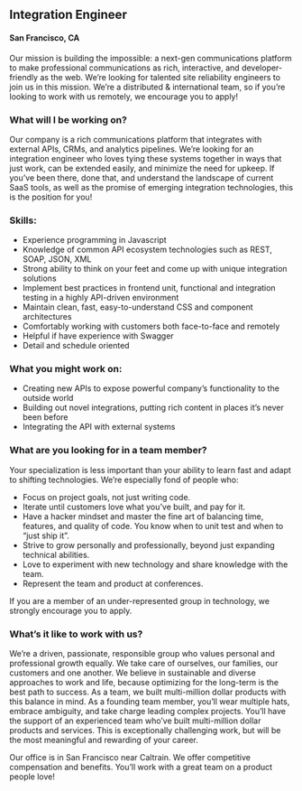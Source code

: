 ## Integration Engineer
#### San Francisco, CA

Our mission is building the impossible: a next-gen communications platform to make professional communications as rich, interactive, and developer-friendly as the web. We’re looking for talented site reliability engineers to join us in this mission.
We’re a distributed & international team, so if you’re looking to work with us remotely, we encourage you to apply!

### What will I be working on?
Our company is a rich communications platform that integrates with external APIs, CRMs, and analytics pipelines. We’re looking for an integration engineer who loves tying these systems together in ways that just work, can be extended easily, and minimize the need for upkeep. If you’ve been there, done that, and understand the landscape of current SaaS tools, as well as the promise of emerging integration technologies, this is the position for you!

### Skills:
+	Experience programming in Javascript
+	Knowledge of common API ecosystem technologies such as REST, SOAP, JSON, XML
+	Strong ability to think on your feet and come up with unique integration solutions
+	Implement best practices in frontend unit, functional and integration testing in a highly API-driven environment
+	Maintain clean, fast, easy-to-understand CSS and component architectures
+	Comfortably working with customers both face-to-face and remotely
+	Helpful if have experience with Swagger
+	Detail and schedule oriented

### What you might work on:
+	Creating new APIs to expose powerful company’s functionality to the outside world
+	Building out novel integrations, putting rich content in places it’s never been before
+	Integrating the API with external systems

### What are you looking for in a team member?
Your specialization is less important than your ability to learn fast and adapt to shifting technologies. We’re especially fond of people who:

+	Focus on project goals, not just writing code.
+	Iterate until customers love what you’ve built, and pay for it.
+	Have a hacker mindset and master the fine art of balancing time, features, and quality of code. You know when to unit test and when to “just ship it”.
+	Strive to grow personally and professionally, beyond just expanding technical abilities.
+	Love to experiment with new technology and share knowledge with the team.
+	Represent the team and product at conferences.

If you are a member of an under-represented group in technology, we strongly encourage you to apply.

### What’s it like to work with us?
We’re a driven, passionate, responsible group who values personal and professional growth equally. We take care of ourselves, our families, our customers and one another. We believe in sustainable and diverse approaches to work and life, because optimizing for the long-term is the best path to success. As a team, we built multi-million dollar products with this balance in mind.
As a founding team member, you’ll wear multiple hats, embrace ambiguity, and take charge leading complex projects. You’ll have the support of an experienced team who’ve built multi-million dollar products and services. This is exceptionally challenging work, but will be the most meaningful and rewarding of your career.

Our office is in San Francisco near Caltrain. We offer competitive compensation and benefits. You’ll work with a great team on a product people love!

